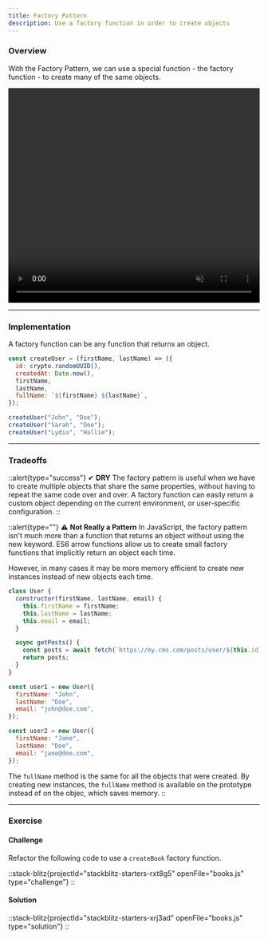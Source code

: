 ```yaml
---
title: Factory Pattern
description: Use a factory function in order to create objects
---
```


### Overview

With the Factory Pattern, we can use a special function - the factory function - to create many of the same objects.

<video
  width="100%"
  height="430"
  autoPlay
  muted
  loop
  src="https://res.cloudinary.com/dq8xfyhu4/video/upload/v1661500378/FM%20Workshop/design-patterns/factory-pattern/factory1_esuucn.mov"
  frameborder="0"
  allow="accelerometer; autoplay; clipboard-write; encrypted-media; gyroscope; picture-in-picture"
  allowFullScreen
  controls
/>

---

### Implementation

A factory function can be any function that returns an object.

```js [factory-pattern.js] copy
const createUser = (firstName, lastName) => ({
  id: crypto.randomUUID(),
  createdAt: Date.now(),
  firstName,
  lastName,
  fullName: `${firstName} ${lastName}`,
});

createUser("John", "Doe");
createUser("Sarah", "Doe");
createUser("Lydia", "Hallie");
```

---

### Tradeoffs

::alert{type="success"}
✔ <strong class='text-white'>DRY</strong> The factory pattern is useful when we have to create multiple
  objects that share the same properties, without having to repeat the same code
  over and over. A factory function can easily return a custom object depending
  on the current environment, or user-specific configuration.
::

::alert{type=""}
⚠️ <strong class='text-white'>Not Really a Pattern</strong> In JavaScript, the factory pattern isn't much more than a function that returns an object without using the new keyword. ES6 arrow functions allow us to create small factory functions that implicitly return an object each time.



However, in many cases it may be more memory efficient to create new instances instead of new objects each time.

```js [user.js] copy
class User {
  constructor(firstName, lastName, email) {
    this.firstName = firstName;
    this.lastName = lastName;
    this.email = email;
  }

  async getPosts() {
    const posts = await fetch(`https://my.cms.com/posts/user/${this.id}`);
    return posts;
  }
}

const user1 = new User({
  firstName: "John",
  lastName: "Doe",
  email: "john@doe.com",
});

const user2 = new User({
  firstName: "Jane",
  lastName: "Doe",
  email: "jane@doe.com",
});
```

The `fullName` method is the same for all the objects that were created. By creating new instances, the `fullName` method is available on the prototype instead of on the objec, which saves memory.
::

---

### Exercise

#### Challenge

Refactor the following code to use a `createBook` factory function.

::stack-blitz{projectId="stackblitz-starters-rxt8g5" openFile="books.js" type="challenge"}
::


#### Solution 

::stack-blitz{projectId="stackblitz-starters-xrj3ad" openFile="books.js" type="solution"}
::



